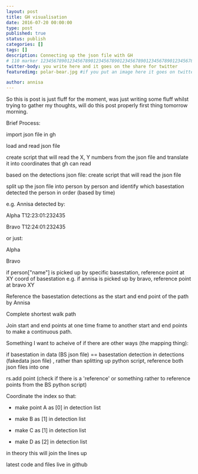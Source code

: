 ```yaml
---
layout: post
title: GH visualisation
date: 2016-07-20 00:00:00
type: post
published: true
status: publish
categories: []
tags: []
description: Connecting up the json file with GH
# 110 marker 1234567890123456789012345678901234567890123456789012345678901234567890123456789012345678901234567890123456789
twitter-body: you write here and it goes on the share for twitter
featuredimg: polar-bear.jpg #if you put an image here it goes on twitter too

author: annisa
---
```


So this is post is just fluff for the moment, was just writing some fluff whilst trying to gather my thoughts, will do this post properly first thing tomorrow morning.

Brief Process:

import json file in gh 

load and read json file

create script that will read the X, Y numbers from the json file and translate it into coordinates that gh can read 

based on the detections json file: create script that will read the json file 

split up the json file into person by person and identify which basestation detected the person in order (based by time)

e.g. Annisa detected by:

 Alpha T12:23:01:232435

 Bravo T12:24:01:232435

or just:

Alpha

Bravo

if person["name"] is picked up by specific basestation, reference point at XY coord of basestation
e.g. if annisa is picked up by bravo, reference point at bravo XY

Reference the basestation detections as the start and end point of the path by Annisa

Complete shortest walk path

Join start and end points at one time frame to another start and end points to make a continuous path.

Something I want to acheive of if there are other ways (the mapping thing): 

if basestation in data (BS json file) == basestation detection in detections (fakedata json file) , rather than splitting up python script, reference both json files into one

rs.add point (check if there is a 'reference' or something rather to reference points from the BS python script)

Coordinate the index so that: 

* make point A as [0] in detection list

* make B as [1] in detection list

* make C as [1] in detection list

* make D as [2] in detection list

in theory this will join the lines up

latest code and files live in github




